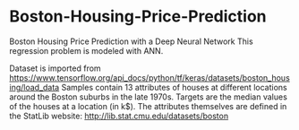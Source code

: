 # Boston-Housing-Price-Prediction
Boston Housing Price Prediction with a Deep Neural Network
This regression problem is modeled with ANN.

Dataset is imported from https://www.tensorflow.org/api_docs/python/tf/keras/datasets/boston_housing/load_data
Samples contain 13 attributes of houses at different locations around the Boston suburbs in the late 1970s. Targets are the median values of the houses at a location (in k$).
The attributes themselves are defined in the StatLib website: http://lib.stat.cmu.edu/datasets/boston
